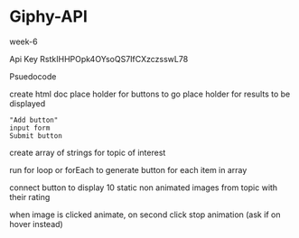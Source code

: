 # Giphy-API
week-6

Api Key   RstkIHHPOpk4OYsoQS7IfCXzczsswL78

Psuedocode

create html doc
    place holder for buttons to go
    place holder for results to be displayed
    
    "Add button"
    input form 
    Submit button


create array of strings for topic of interest

run for loop or forEach to generate button for each item in array

connect button to display 10 static non animated images from topic with their rating

when image is clicked animate, on second click stop animation (ask if on hover instead)